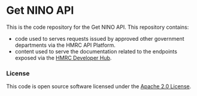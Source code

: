 



# Get NINO API

This is the code repository for the Get NINO API. This repository contains:

* code used to serves requests issued by approved other government departments via the HMRC API Platform.
* content used to serve the documentation related to the endpoints exposed via the [HMRC Developer Hub](https://developer.service.hmrc.gov.uk/api-documentation/docs/api).


### License

This code is open source software licensed under the [Apache 2.0 License]("http://www.apache.org/licenses/LICENSE-2.0.html").
